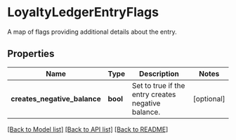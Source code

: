 # LoyaltyLedgerEntryFlags

A map of flags providing additional details about the entry.
## Properties
Name | Type | Description | Notes
------------ | ------------- | ------------- | -------------
**creates_negative_balance** | **bool** | Set to true if the entry creates negative balance. | [optional] 

[[Back to Model list]](../README.md#documentation-for-models) [[Back to API list]](../README.md#documentation-for-api-endpoints) [[Back to README]](../README.md)


